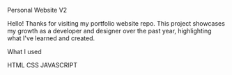 Personal Website V2 

Hello! Thanks for visiting my portfolio website repo. This project showcases my growth as a developer and designer over the past year, highlighting what I've learned and created.

What I used

HTML
CSS
JAVASCRIPT
